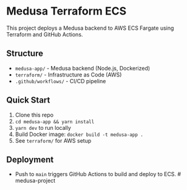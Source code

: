 # Medusa Terraform ECS

This project deploys a Medusa backend to AWS ECS Fargate using Terraform and GitHub Actions.

## Structure

- `medusa-app/` - Medusa backend (Node.js, Dockerized)
- `terraform/` - Infrastructure as Code (AWS)
- `.github/workflows/` - CI/CD pipeline

## Quick Start

1. Clone this repo
2. `cd medusa-app && yarn install`
3. `yarn dev` to run locally
4. Build Docker image: `docker build -t medusa-app .`
5. See `terraform/` for AWS setup

## Deployment

- Push to `main` triggers GitHub Actions to build and deploy to ECS. # medusa-project

